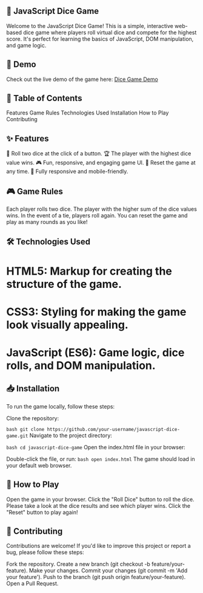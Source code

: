 ## 🎲 JavaScript Dice Game
Welcome to the JavaScript Dice Game! This is a simple, interactive web-based dice game where players roll virtual dice and compete for the highest score. It's perfect for learning the basics of JavaScript, DOM manipulation, and game logic.

## 🚀 Demo
Check out the live demo of the game here: <a href="https://dice-roll-omega.vercel.app/">Dice Game Demo</a>

## 📝 Table of Contents
Features
Game Rules
Technologies Used
Installation
How to Play
Contributing

## ✨ Features
🎲 Roll two dice at the click of a button.
🏆 The player with the highest dice value wins.
🎮 Fun, responsive, and engaging game UI.
🔄 Reset the game at any time.
📱 Fully responsive and mobile-friendly.

## 🎮 Game Rules
Each player rolls two dice.
The player with the higher sum of the dice values wins.
In the event of a tie, players roll again.
You can reset the game and play as many rounds as you like!
## 🛠 Technologies Used
# HTML5: Markup for creating the structure of the game.
# CSS3: Styling for making the game look visually appealing.
# JavaScript (ES6): Game logic, dice rolls, and DOM manipulation.

## 📥 Installation
To run the game locally, follow these steps:

Clone the repository:

`bash
git clone https://github.com/your-username/javascript-dice-game.git`
Navigate to the project directory:

`bash
cd javascript-dice-game`
Open the index.html file in your browser:

Double-click the file, or run:
`bash
open index.html`
The game should load in your default web browser.

## 🎯 How to Play
Open the game in your browser.
Click the "Roll Dice" button to roll the dice.
Please take a look at the dice results and see which player wins.
Click the "Reset" button to play again!

## 🤝 Contributing
Contributions are welcome! If you'd like to improve this project or report a bug, please follow these steps:

Fork the repository.
Create a new branch (git checkout -b feature/your-feature).
Make your changes.
Commit your changes (git commit -m 'Add your feature').
Push to the branch (git push origin feature/your-feature).
Open a Pull Request.
